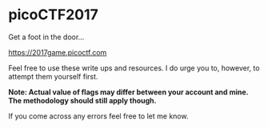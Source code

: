# picoCTF2017
Get a foot in the door...

https://2017game.picoctf.com

Feel free to use these write ups and resources. I do urge you to, however, to attempt them yourself first.

<B>Note: Actual value of flags may differ between your account and mine. The methodology should still apply though.</B>

If you come across any errors feel free to let me know.

